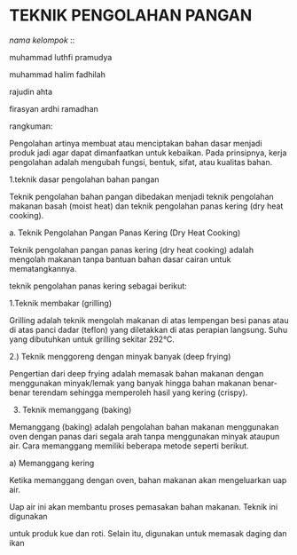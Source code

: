# TEKNIK PENGOLAHAN PANGAN
*nama kelompok* ::

muhammad luthfi pramudya

muhammad halim fadhilah

rajudin ahta

firasyan ardhi ramadhan

rangkuman:


Pengolahan artinya membuat atau menciptakan bahan dasar menjadi produk jadi agar dapat dimanfaatkan untuk kebaikan. Pada prinsipnya, kerja pengolahan adalah mengubah fungsi, bentuk, sifat, atau kualitas bahan.

1.teknik dasar pengolahan bahan pangan

Teknik pengolahan bahan pangan dibedakan menjadi teknik pengolahan makanan basah (moist heat) dan teknik pengolahan panas kering (dry heat cooking).

a. Teknik Pengolahan Pangan Panas Kering (Dry Heat Cooking)

Teknik pengolahan pangan panas kering (dry heat cooking) adalah mengolah makanan tanpa bantuan bahan dasar cairan untuk mematangkannya.

teknik pengolahan panas kering sebagai berikut:

1.Teknik membakar (grilling)

Grilling adalah teknik mengolah makanan di atas lempengan besi panas atau di atas panci dadar (teflon) yang diletakkan di atas perapian langsung. Suhu yang dibutuhkan untuk grilling sekitar 292°C.

2.) Teknik menggoreng dengan minyak banyak (deep frying)

Pengertian dari deep frying adalah memasak bahan makanan dengan menggunakan minyak/lemak yang banyak hingga bahan makanan benar-benar terendam sehingga memperoleh hasil yang kering (crispy).

3) Teknik memanggang (baking)

Memanggang (baking) adalah pengolahan bahan makanan menggunakan oven dengan panas dari segala arah tanpa menggunakan minyak ataupun air. Cara memanggang memiliki beberapa metode seperti berikut.

a) Memanggang kering

Ketika memanggang dengan oven, bahan makanan akan mengeluarkan uap air.

Uap air ini akan membantu proses pemasakan bahan makanan. Teknik ini digunakan

untuk produk kue dan roti. Selain itu, digunakan untuk memasak daging dan ikan
